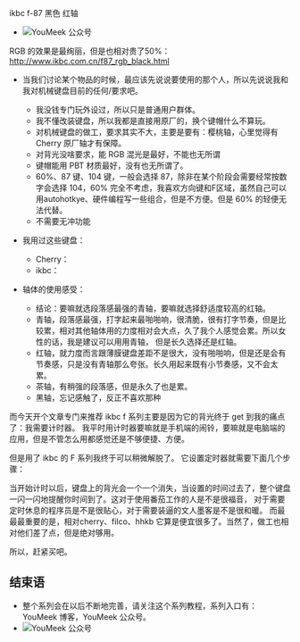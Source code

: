 





ikbc f-87 黑色 红轴


- ![YouMeek 公众号](http://img.youmeek.com/2016/Mac-System-Settings.jpg)


RGB 的效果是最绚丽，但是也相对贵了50%：http://www.ikbc.com.cn/f87_rgb_black.html



- 当我们讨论某个物品的时候，最应该先说说要使用的那个人，所以先说说我和我对机械键盘目前的任何/要求吧。
	- 我没钱专门玩外设过，所以只是普通用户群体。
	- 我不懂改装键盘，所以我都是直接用原厂的，换个键帽什么不算玩。
	- 对机械键盘的做工，要求其实不大，主要是要有：樱桃轴，心里觉得有 Cherry 原厂轴才有保障。
	- 对背光没啥要求，能 RGB 混光是最好，不能也无所谓
	- 键帽能用 PBT 材质最好，没有也无所谓了。
	- 60%、87 键、104 键，一般会选择 87，除非在某个阶段会需要经常按数字会选择 104，60% 完全不考虑，我喜欢方向键和F区域，虽然自己可以用autohotkye、硬件编程写一些组合，但是不方便。但是 60% 的轻便无法代替。
	- 不需要无冲功能
- 我用过这些键盘：
	- Cherry：
	- ikbc：


- 轴体的使用感受：
	- 结论：要嘛就选段落感最强的青轴，要嘛就选择舒适度较高的红轴。
	- 青轴，段落感最强，打字起来最啪啪响，很清脆，很有打字节奏，但是比较累，相对其他轴体用的力度相对会大点，久了我个人感觉会累。所以女性的话，我是建议可以用用青轴， 但是长久选择还是红轴。
	- 红轴，就力度而言跟薄膜键盘差距不是很大，没有啪啪响，但是还是会有节奏感，只是没有青轴那么夸张。长久用起来既有小节奏感，又不会太累。
	- 茶轴，有稍强的段落感，但是永久了也是累。
	- 黑轴，忘记感触了，反正不喜欢那种



而今天开个文章专门来推荐 ikbc f 系列主要是因为它的背光终于 get 到我的痛点了：我需要计时器。
我平时用计时器要嘛就是手机端的闹铃，要嘛就是电脑端的应用，但是不管怎么用都感觉还是不够便捷、方便。

但是用了 ikbc 的 F 系列我终于可以稍微解脱了。
它设置定时器就需要下面几个步骤：

当开始计时以后，键盘上的背光会一个一个消失，当设置的时间过去了，整个键盘一闪一闪地提醒你时间到了。这对于使用番茄工作的人是不是很福音，
对于需要定时休息的程序员是不是很贴心，对于需要装逼的文人墨客是不是很和暖。
而最最最重要的是，相对cherry、filco、hhkb 它算是便宜很多了。当然了，做工也相对他们差了点，但是绝对够用。

所以，赶紧买吧。
     
## 结束语

- 整个系列会在以后不断地完善，请关注这个系列教程，系列入口有：YouMeek 博客，YouMeek 公众号。
- ![YouMeek 公众号](http://img.youmeek.com/YouMeek-WX.jpg)
